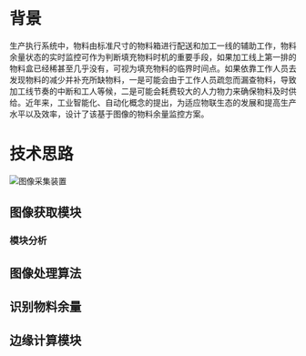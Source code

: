 # 背景
生产执行系统中，物料由标准尺寸的物料箱进行配送和加工一线的辅助工作，物料余量状态的实时监控可作为判断填充物料时机的重要手段，如果加工线上第一排的物料盒已经稀甚至几乎没有，可视为填充物料的临界时间点。如果依靠工作人员去发现物料的减少并补充所缺物料，一是可能会由于工作人员疏忽而漏查物料，导致加工线节奏的中断和工人等候，二是可能会耗费较大的人力物力来确保物料及时供给。近年来，工业智能化、自动化概念的提出，为适应物联生态的发展和提高生产水平以及效率，设计了该基于图像的物料余量监控方案。
# 技术思路
![图像采集装置](https://github.com/yancy-zh/intelligient-bin/assets/image.jpg?raw=true)
## 图像获取模块
### 模块分析

## 图像处理算法
## 识别物料余量
## 边缘计算模块
